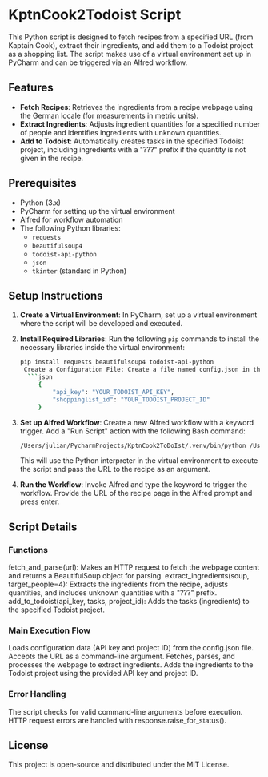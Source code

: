 # KptnCook2Todoist Script

This Python script is designed to fetch recipes from a specified URL (from Kaptain Cook), extract their ingredients, and add them to a Todoist project as a shopping list. The script makes use of a virtual environment set up in PyCharm and can be triggered via an Alfred workflow.

## Features
- **Fetch Recipes**: Retrieves the ingredients from a recipe webpage using the German locale (for measurements in metric units).
- **Extract Ingredients**: Adjusts ingredient quantities for a specified number of people and identifies ingredients with unknown quantities.
- **Add to Todoist**: Automatically creates tasks in the specified Todoist project, including ingredients with a "???" prefix if the quantity is not given in the recipe.

## Prerequisites
- Python (3.x)
- PyCharm for setting up the virtual environment
- Alfred for workflow automation
- The following Python libraries:
  - `requests`
  - `beautifulsoup4`
  - `todoist-api-python`
  - `json`
  - `tkinter` (standard in Python)

## Setup Instructions
1. **Create a Virtual Environment**: In PyCharm, set up a virtual environment where the script will be developed and executed.

2. **Install Required Libraries**: Run the following `pip` commands to install the necessary libraries inside the virtual environment:
   ```bash
   pip install requests beautifulsoup4 todoist-api-python
    Create a Configuration File: Create a file named config.json in the script directory to store the API key and project ID securely:
     ```json
        {
            "api_key": "YOUR_TODOIST_API_KEY",
            "shoppinglist_id": "YOUR_TODOIST_PROJECT_ID"
        }
     ```
3. **Set up Alfred Workflow**: Create a new Alfred workflow with a keyword trigger.
Add a "Run Script" action with the following Bash command:  
    ```bash
    /Users/julian/PycharmProjects/KptnCook2ToDoIst/.venv/bin/python /Users/julian/PycharmProjects/KptnCook2ToDoIst/.venv/KptnCook-Einkaufsliste.py "{query}"
     ``` 
   This will use the Python interpreter in the virtual environment to execute the script and pass the URL to the recipe as an argument.
4. **Run the Workflow**:
Invoke Alfred and type the keyword to trigger the workflow.
Provide the URL of the recipe page in the Alfred prompt and press enter.
## Script Details
### Functions
fetch_and_parse(url): Makes an HTTP request to fetch the webpage content and returns a BeautifulSoup object for parsing.
extract_ingredients(soup, target_people=4): Extracts the ingredients from the recipe, adjusts quantities, and includes unknown quantities with a "???" prefix.
add_to_todoist(api_key, tasks, project_id): Adds the tasks (ingredients) to the specified Todoist project.
### Main Execution Flow
Loads configuration data (API key and project ID) from the config.json file.
Accepts the URL as a command-line argument.
Fetches, parses, and processes the webpage to extract ingredients.
Adds the ingredients to the Todoist project using the provided API key and project ID.
### Error Handling
The script checks for valid command-line arguments before execution.
HTTP request errors are handled with response.raise_for_status().
## License
This project is open-source and distributed under the MIT License.


